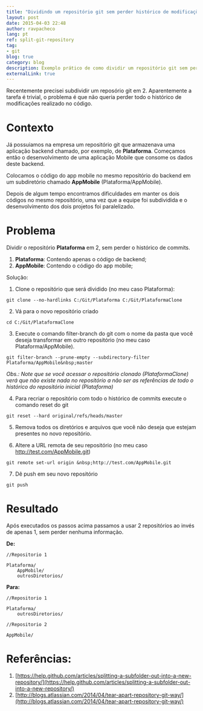 ```yaml
---
title: "Dividindo um repositório git sem perder histórico de modificações"
layout: post
date: 2015-04-03 22:48
author: ravpacheco
lang: pt
ref: split-git-repository
tag:
- git
blog: true
category: blog
description: Exemplo prático de como dividir um repositório git sem perder histórico de commits. 
externalLink: true
---
```


Recentemente precisei subdividir um reposório git em 2. Aparentemente a tarefa é trivial, o problema é que não queria perder todo o histórico de modificações realizado no código.


# Contexto 

Já possuiamos na empresa um repositório git que armazenava uma aplicação backend chamado, por exemplo, de **Plataforma**.
Começamos então o desenvolvimento de uma aplicação Mobile que consome os dados deste backend.

Colocamos o código do app mobile no mesmo repositório do backend em um subdiretório chamado **AppMobile** (Plataforma/AppMobile).

Depois de algum tempo encontramos dificuldades em manter os dois códigos no mesmo repositório, uma vez que a equipe foi subdividida e o desenvolvimento dos dois projetos foi paralelizado.

# Problema

Dividir o repositório **Plataforma** em 2, sem perder o histórico de commits.

1) **Plataforma**: Contendo apenas o código de backend;
2) **AppMobile**: Contendo o código do app mobile;

Solução:

1) Clone o repositório que será dividido (no meu caso Plataforma):

```shell
git clone --no-hardlinks C:/Git/Plataforma C:/Git/PlataformaClone
```

2) Vá para o novo repositório criado

```shell
cd C:/Git/PlataformaClone
```

3) Execute o comando filter-branch do git com o nome da pasta que você deseja transformar em outro repositório (no meu caso Plataforma/AppMobile).

```shell
git filter-branch --prune-empty --subdirectory-filter Plataforma/AppMobile&nbsp;master
```

*Obs.: Note que se você acessar o repositório clonado (PlataformaClone) verá que não existe nada no repositório a não ser as referências de todo o histórico do repositório inicial (Plataforma)*

4) Para recriar o repositório com todo o histórico de commits execute o comando reset do git

```shell
git reset --hard original/refs/heads/master
```

5) Remova todos os diretórios e arquivos que você não deseja que estejam presentes no novo repositório.

6) Altere a URL remota de seu repositório (no meu caso http://test.com/AppMobile.git)

```shell
git remote set-url origin &nbsp;http://test.com/AppMobile.git
```

7) Dê push em seu novo repositório

```shell
git push
```

# Resultado

Após executados os passos acima passamos a usar 2 repositórios ao invés de apenas 1, sem perder nenhuma informação.

**De:**

```shell
//Repositorio 1

Plataforma/ 
    AppMobile/
    outrosDiretorios/
```

**Para:**

```shell
//Repositorio 1

Plataforma/
    outrosDiretorios/
```

```shell
//Repositorio 2

AppMobile/
```

# Referências:

1. [https://help.github.com/articles/splitting-a-subfolder-out-into-a-new-repository/](https://help.github.com/articles/splitting-a-subfolder-out-into-a-new-repository/)
2. [http://blogs.atlassian.com/2014/04/tear-apart-repository-git-way/](http://blogs.atlassian.com/2014/04/tear-apart-repository-git-way/)